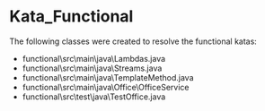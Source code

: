 # Kata_Functional

The following classes were created to resolve the functional katas:
- functional\src\main\java\Lambdas.java
- functional\src\main\java\Streams.java
- functional\src\main\java\TemplateMethod.java
- functional\src\main\java\Office\OfficeService
- functional\src\test\java\TestOffice.java



